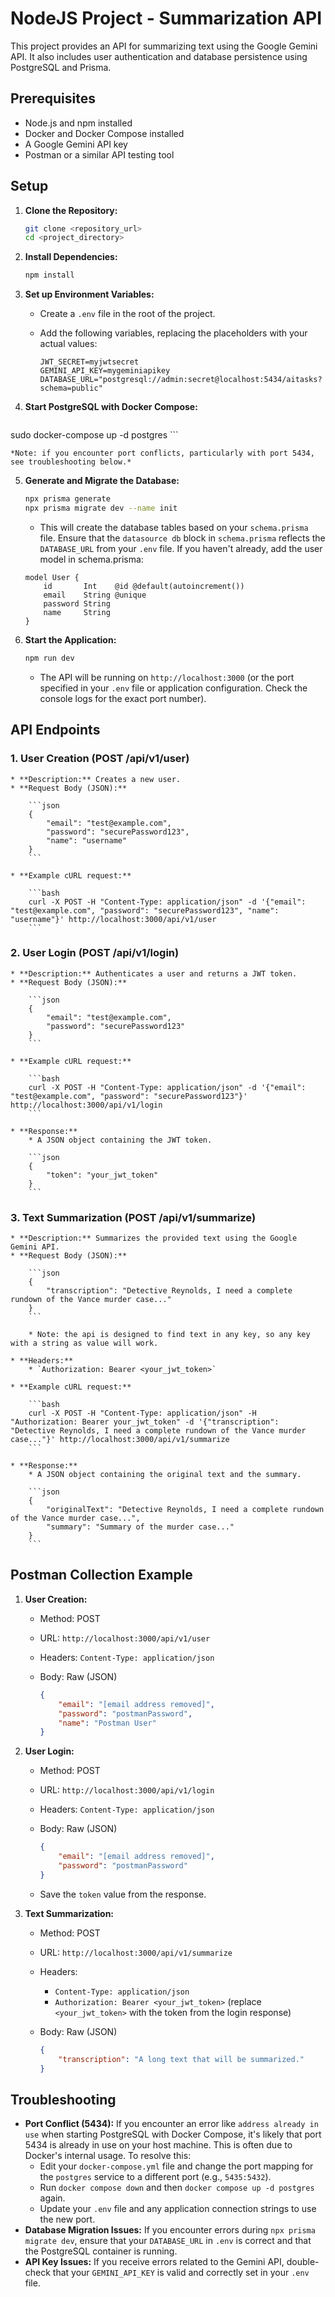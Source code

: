 # NodeJS Project - Summarization API

This project provides an API for summarizing text using the Google Gemini API. It also includes user authentication and database persistence using PostgreSQL and Prisma.

## Prerequisites

* Node.js and npm installed
* Docker and Docker Compose installed
* A Google Gemini API key
* Postman or a similar API testing tool

## Setup

1.  **Clone the Repository:**

    ```bash
    git clone <repository_url>
    cd <project_directory>
    ```

2.  **Install Dependencies:**

    ```bash
    npm install
    ```

3.  **Set up Environment Variables:**

    * Create a `.env` file in the root of the project.
    * Add the following variables, replacing the placeholders with your actual values:

        ```dotenv
        JWT_SECRET=myjwtsecret
        GEMINI_API_KEY=mygeminiapikey
        DATABASE_URL="postgresql://admin:secret@localhost:5434/aitasks?schema=public"
        ```

4.  **Start PostgreSQL with Docker Compose:**

    ```bash
   sudo docker-compose up -d postgres
    ```

    *Note: if you encounter port conflicts, particularly with port 5434, see troubleshooting below.*

5.  **Generate and Migrate the Database:**

    ```bash
    npx prisma generate
    npx prisma migrate dev --name init
    ```

    * This will create the database tables based on your `schema.prisma` file. Ensure that the `datasource db` block in `schema.prisma` reflects the `DATABASE_URL` from your `.env` file. If you haven't already, add the user model in schema.prisma:

    ```prisma
    model User {
        id       Int    @id @default(autoincrement())
        email    String @unique
        password String
        name     String
    }
    ```

6.  **Start the Application:**

    ```bash
    npm run dev
    ```

    * The API will be running on `http://localhost:3000` (or the port specified in your `.env` file or application configuration. Check the console logs for the exact port number).

## API Endpoints

### 1.  **User Creation (POST /api/v1/user)**

    * **Description:** Creates a new user.
    * **Request Body (JSON):**

        ```json
        {
            "email": "test@example.com",
            "password": "securePassword123",
            "name": "username"
        }
        ```

    * **Example cURL request:**

        ```bash
        curl -X POST -H "Content-Type: application/json" -d '{"email": "test@example.com", "password": "securePassword123", "name": "username"}' http://localhost:3000/api/v1/user
        ```

### 2.  **User Login (POST /api/v1/login)**

    * **Description:** Authenticates a user and returns a JWT token.
    * **Request Body (JSON):**

        ```json
        {
            "email": "test@example.com",
            "password": "securePassword123"
        }
        ```

    * **Example cURL request:**

        ```bash
        curl -X POST -H "Content-Type: application/json" -d '{"email": "test@example.com", "password": "securePassword123"}' http://localhost:3000/api/v1/login
        ```

    * **Response:**
        * A JSON object containing the JWT token.

        ```json
        {
            "token": "your_jwt_token"
        }
        ```

### 3.  **Text Summarization (POST /api/v1/summarize)**

    * **Description:** Summarizes the provided text using the Google Gemini API.
    * **Request Body (JSON):**

        ```json
        {
            "transcription": "Detective Reynolds, I need a complete rundown of the Vance murder case..."
        }
        ```

        * Note: the api is designed to find text in any key, so any key with a string as value will work.

    * **Headers:**
        * `Authorization: Bearer <your_jwt_token>`

    * **Example cURL request:**

        ```bash
        curl -X POST -H "Content-Type: application/json" -H "Authorization: Bearer your_jwt_token" -d '{"transcription": "Detective Reynolds, I need a complete rundown of the Vance murder case..."}' http://localhost:3000/api/v1/summarize
        ```

    * **Response:**
        * A JSON object containing the original text and the summary.

        ```json
        {
            "originalText": "Detective Reynolds, I need a complete rundown of the Vance murder case...",
            "summary": "Summary of the murder case..."
        }
        ```

## Postman Collection Example

1.  **User Creation:**
    * Method: POST
    * URL: `http://localhost:3000/api/v1/user`
    * Headers: `Content-Type: application/json`
    * Body: Raw (JSON)

        ```json
        {
            "email": "[email address removed]",
            "password": "postmanPassword",
            "name": "Postman User"
        }
        ```

2.  **User Login:**
    * Method: POST
    * URL: `http://localhost:3000/api/v1/login`
    * Headers: `Content-Type: application/json`
    * Body: Raw (JSON)

        ```json
        {
            "email": "[email address removed]",
            "password": "postmanPassword"
        }
        ```

    * Save the `token` value from the response.

3.  **Text Summarization:**
    * Method: POST
    * URL: `http://localhost:3000/api/v1/summarize`
    * Headers:
        * `Content-Type: application/json`
        * `Authorization: Bearer <your_jwt_token>` (replace `<your_jwt_token>` with the token from the login response)
    * Body: Raw (JSON)

        ```json
        {
            "transcription": "A long text that will be summarized."
        }
        ```

## Troubleshooting

* **Port Conflict (5434):** If you encounter an error like `address already in use` when starting PostgreSQL with Docker Compose, it's likely that port 5434 is already in use on your host machine. This is often due to Docker's internal usage. To resolve this:
    * Edit your `docker-compose.yml` file and change the port mapping for the `postgres` service to a different port (e.g., `5435:5432`).
    * Run `docker compose down` and then `docker compose up -d postgres` again.
    * Update your `.env` file and any application connection strings to use the new port.
* **Database Migration Issues:** If you encounter errors during `npx prisma migrate dev`, ensure that your `DATABASE_URL` in `.env` is correct and that the PostgreSQL container is running.
* **API Key Issues:** If you receive errors related to the Gemini API, double-check that your `GEMINI_API_KEY` is valid and correctly set in your `.env` file.
